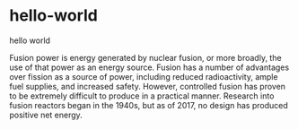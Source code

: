 # hello-world
hello world

Fusion power is energy generated by nuclear fusion, or more broadly, the use of that power as an energy source. Fusion has a number of advantages over fission as a source of power, including reduced radioactivity, ample fuel supplies, and increased safety. However, controlled fusion has proven to be extremely difficult to produce in a practical manner. Research into fusion reactors began in the 1940s, but as of 2017, no design has produced positive net energy.
